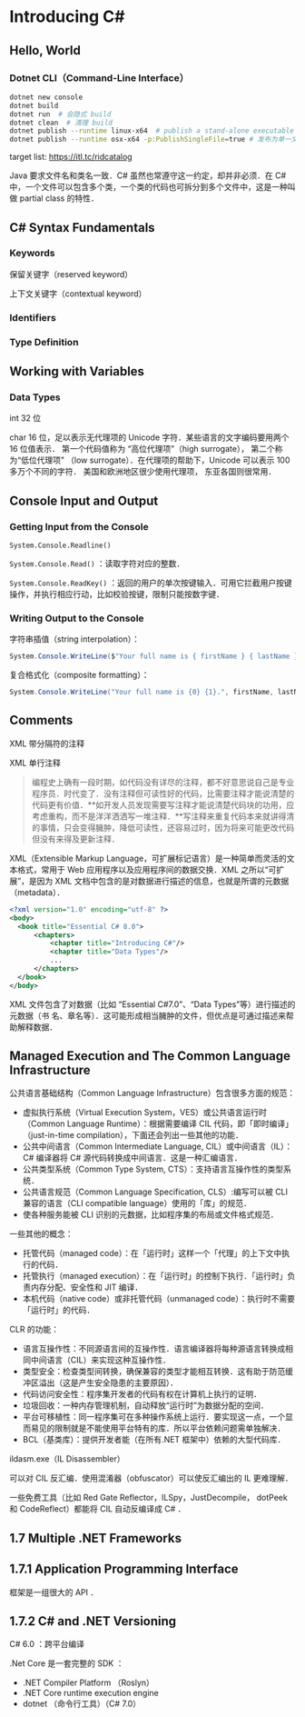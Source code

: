 # Introducing C#

## Hello, World

### Dotnet CLI（Command-Line Interface）

```sh
dotnet new console
dotnet build
dotnet run  # 会隐式 build
dotnet clean  # 清理 build
dotnet publish --runtime linux-x64  # publish a stand-alone executable (不需要 runtime)
dotnet publish --runtime osx-x64 -p:PublishSingleFile=true # 发布为单一文件
```

target list: <https://itl.tc/ridcatalog>

Java 要求文件名和类名一致．C# 虽然也常遵守这一约定，却并非必须．在 C# 中，一个文件可以包含多个类，一个类的代码也可拆分到多个文件中，这是一种叫做 partial class 的特性．

## C# Syntax Fundamentals

### Keywords

保留关键字（reserved keyword）

上下文关键字（contextual keyword）

### Identifiers

### Type Definition

## Working with Variables

### Data Types

int 32 位

char 16 位，足以表示无代理项的 Unicode 字符．某些语言的文字编码要用两个 16 位值表示． 第一个代码值称为 “高位代理项”（high surrogate）， 第二个称为“低位代理项” （low surrogate）．在代理项的帮助下，Unicode 可以表示 100 多万个不同的字符． 美国和欧洲地区很少使用代理项， 东亚各国则很常用．

## Console Input and Output

### Getting Input from the Console

`System.Console.Readline()`

`System.Console.Read()` ：读取字符对应的整数．

`System.Console.ReadKey()` ：返回的用户的单次按键输入．可用它拦截用户按键操作，并执行相应行动，比如校验按键，限制只能按数字键．

### Writing Output to the Console

字符串插值（string interpolation）：

```csharp
System.Console.WriteLine($"Your full name is { firstName } { lastName }.");
```

复合格式化（composite formatting）：

```csharp
System.Console.WriteLine("Your full name is {0} {1}.", firstName, lastName);
```

## Comments

XML 带分隔符的注释

XML 单行注释

> 编程史上确有一段时期，如代码没有详尽的注释，都不好意思说自己是专业程序员．时代变了．没有注释但可读性好的代码，比需要注释才能说清楚的代码更有价值．**如开发人员发现需要写注释才能说清楚代码块的功用，应考虑重构，而不是洋洋洒洒写一堆注释．**写注释来重复代码本来就讲得清的事情，只会变得臃肿，降低可读性，还容易过时，因为将来可能更改代码但没有来得及更新注释．

XML（Extensible Markup Language，可扩展标记语言）是一种简单而灵活的文本格式，常用于 Web 应用程序以及应用程序间的数据交换．XML 之所以“可扩展”，是因为 XML 文档中包含的是对数据进行描述的信息，也就是所谓的元数据 （metadata）．

```xml
<?xml version="1.0" encoding="utf-8" ?>
<body>
  <book title="Essential C# 8.0">
      <chapters>
          <chapter title="Introducing C#"/>
          <chapter title="Data Types"/>
          ...
      </chapters>
  </book>
</body>
```

XML 文件包含了对数据（比如 “Essential C#7.0”、“Data Types”等）进行描述的元数据（书 名、章名等）．这可能形成相当臃肿的文件，但优点是可通过描述来帮助解释数据．

## Managed Execution and The Common Language Infrastructure

公共语言基础结构（Common Language Infrastructure）包含很多方面的规范：

- 虚拟执行系统（Virtual Execution System，VES）或公共语言运行时（Common Language Runtime）：根据需要编译 CIL 代码，即「即时编译」（just-in-time compilation），下面还会列出一些其他的功能．
- 公共中间语言（Common Intermediate Language, CIL）或中间语言（IL）：C# 编译器将 C# 源代码转换成中间语言．这是一种汇编语言．
- 公共类型系统（Common Type System, CTS）：支持语言互操作性的类型系统．
- 公共语言规范（Common Language Specification, CLS）:编写可以被 CLI 兼容的语言（CLI compatible language）使用的「库」的规范．
- 使各种服务能被 CLI 识别的元数据，比如程序集的布局或文件格式规范．

一些其他的概念：

- 托管代码（managed code）：在「运行时」这样一个「代理」的上下文中执行的代码．
- 托管执行（managed execution）：在「运行时」的控制下执行．「运行时」负责内存分配、安全性和 JIT 编译．
- 本机代码（native code）或非托管代码（unmanaged code）：执行时不需要「运行时」的代码．

CLR 的功能：

- 语言互操作性：不同源语言间的互操作性．语言编译器将每种源语言转换成相同中间语言（CIL）来实现这种互操作性．
- 类型安全：检查类型间转换，确保兼容的类型才能相互转换．这有助于防范缓冲区溢出（这是产生安全隐患的主要原因）．
- 代码访问安全性：程序集开发者的代码有权在计算机上执行的证明．
- 垃圾回收：一种内存管理机制，自动释放“运行时”为数据分配的空间．
- 平台可移植性：同一程序集可在多种操作系统上运行．要实现这一点，一个显而易见的限制就是不能使用平台特有的库．所以平台依赖问题需单独解决．
- BCL（基类库）：提供开发者能（在所有.NET 框架中）依赖的大型代码库．

ildasm.exe（IL Disassembler）

可以对 CIL 反汇编．使用混淆器（obfuscator）可以使反汇编出的 IL 更难理解．

一些免费工具（比如 Red Gate Reflector，ILSpy，JustDecompile， dotPeek 和 CodeReflect）都能将 CIL 自动反编译成 C# ．

## 1.7 Multiple .NET Frameworks

## 1.7.1 Application Programming Interface

框架是一组很大的 API ．

## 1.7.2 C# and .NET Versioning

C# 6.0 ：跨平台编译

.Net Core 是一套完整的 SDK ：

- .NET Compiler Platform （Roslyn）
- .NET Core runtime execution engine
- dotnet （命令行工具）（C# 7.0）
